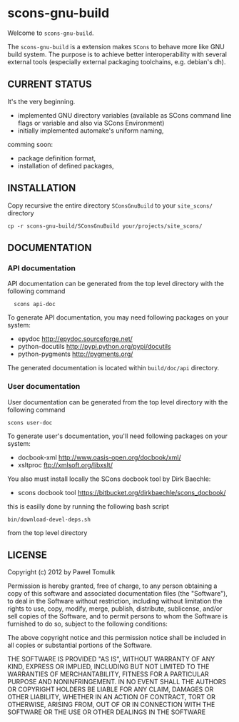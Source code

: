 scons-gnu-build
===============

Welcome to ``scons-gnu-build``.

The ``scons-gnu-build`` is a extension makes ``SCons`` to behave more like GNU
build system. The purpose is to achieve better interoperability with several
external tools (especially external packaging toolchains, e.g. debian's dh).

CURRENT STATUS
--------------

It's the very beginning.

  * implemented GNU directory variables (available as SCons command line flags
    or variable and also via SCons Environment)
  * initially implemented automake's uniform naming,
 
comming soon:

  * package definition format,
  * installation of defined packages,

INSTALLATION
------------

Copy recursive the entire directory ``SConsGnuBuild`` to your ``site_scons/``
directory

    cp -r scons-gnu-build/SConsGnuBuild your/projects/site_scons/

DOCUMENTATION
-------------

### API documentation

API documentation can be generated from the top level directory with the
following command

```
  scons api-doc
``` 

To generate API documentation, you may need following packages on your system:

  * epydoc <http://epydoc.sourceforge.net/>
  * python-docutils <http://pypi.python.org/pypi/docutils>
  * python-pygments <http://pygments.org/>

The generated documentation is located within ``build/doc/api`` directory.

### User documentation

User documentation can be generated from the top level directory with the
following command

```
scons user-doc
```

To generate user's documentation, you'll need following packages on your
system:

  * docbook-xml <http://www.oasis-open.org/docbook/xml/>
  * xsltproc <ftp://xmlsoft.org/libxslt/>

You also must install locally the SCons docbook tool by Dirk Baechle:

  * scons docbook tool <https://bitbucket.org/dirkbaechle/scons_docbook/>

this is easilly done by running the following bash script

```
bin/download-devel-deps.sh
```

from the top level directory

LICENSE
-------

Copyright (c) 2012 by Pawel Tomulik

Permission is hereby granted, free of charge, to any person obtaining a copy
of this software and associated documentation files (the "Software"), to deal
in the Software without restriction, including without limitation the rights
to use, copy, modify, merge, publish, distribute, sublicense, and/or sell
copies of the Software, and to permit persons to whom the Software is
furnished to do so, subject to the following conditions:

The above copyright notice and this permission notice shall be included in all
copies or substantial portions of the Software.

THE SOFTWARE IS PROVIDED "AS IS", WITHOUT WARRANTY OF ANY KIND, EXPRESS OR
IMPLIED, INCLUDING BUT NOT LIMITED TO THE WARRANTIES OF MERCHANTABILITY,
FITNESS FOR A PARTICULAR PURPOSE AND NONINFRINGEMENT. IN NO EVENT SHALL THE
AUTHORS OR COPYRIGHT HOLDERS BE LIABLE FOR ANY CLAIM, DAMAGES OR OTHER
LIABILITY, WHETHER IN AN ACTION OF CONTRACT, TORT OR OTHERWISE, ARISING FROM,
OUT OF OR IN CONNECTION WITH THE SOFTWARE OR THE USE OR OTHER DEALINGS IN THE
SOFTWARE
